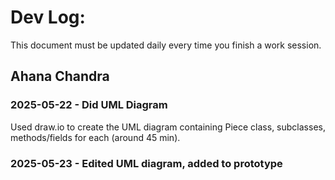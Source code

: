 # Dev Log:

This document must be updated daily every time you finish a work session.

## Ahana Chandra

### 2025-05-22 - Did UML Diagram
Used draw.io to create the UML diagram containing Piece class, subclasses, methods/fields for each (around 45 min).

### 2025-05-23 - Edited UML diagram, added to prototype
